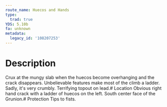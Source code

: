 ```yaml
---
route_name: Huecos and Hands
type:
  trad: true
YDS: 5.10b
fa: unknown
metadata:
  legacy_id: '108207253'
---
```

# Description
Crux at the mungy slab when the huecos become overhanging and the crack disappears. Unbelievable features make most of the climb a ladder.  Sadly, it's very crumbly.  Terrifying topout on lead.# Location
Obvious right hand crack with a ladder of huecos on the left.  South center face of the Grunion.# Protection
Tips to fists.